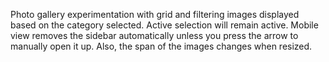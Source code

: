 Photo gallery experimentation with grid and filtering images displayed based on the category selected. Active selection will remain active. Mobile view removes the sidebar automatically unless you press the arrow to manually open it up. Also, the span of the images changes when resized.
